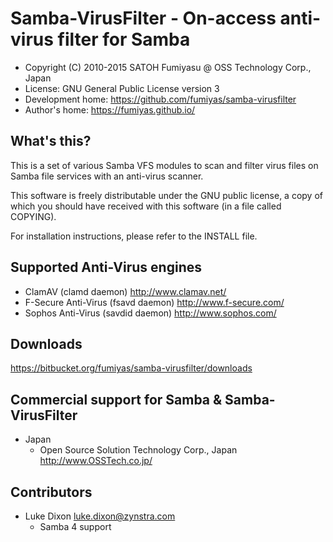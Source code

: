Samba-VirusFilter - On-access anti-virus filter for Samba
======================================================================

  * Copyright (C) 2010-2015 SATOH Fumiyasu @ OSS Technology Corp., Japan
  * License: GNU General Public License version 3
  * Development home: <https://github.com/fumiyas/samba-virusfilter>
  * Author's home: <https://fumiyas.github.io/>

What's this?
---------------------------------------------------------------------

This is a set of various Samba VFS modules to scan and filter virus
files on Samba file services with an anti-virus scanner.

This software is freely distributable under the GNU public license, a
copy of which you should have received with this software (in a file
called COPYING).

For installation instructions, please refer to the INSTALL file.

Supported Anti-Virus engines
---------------------------------------------------------------------

  * ClamAV (clamd daemon)
    http://www.clamav.net/
  * F-Secure Anti-Virus (fsavd daemon)
    http://www.f-secure.com/
  * Sophos Anti-Virus (savdid daemon)
    http://www.sophos.com/

Downloads
---------------------------------------------------------------------

  https://bitbucket.org/fumiyas/samba-virusfilter/downloads

Commercial support for Samba & Samba-VirusFilter
---------------------------------------------------------------------

  * Japan
    * Open Source Solution Technology Corp., Japan  
      http://www.OSSTech.co.jp/

Contributors
---------------------------------------------------------------------

  * Luke Dixon <luke.dixon@zynstra.com>
    * Samba 4 support

